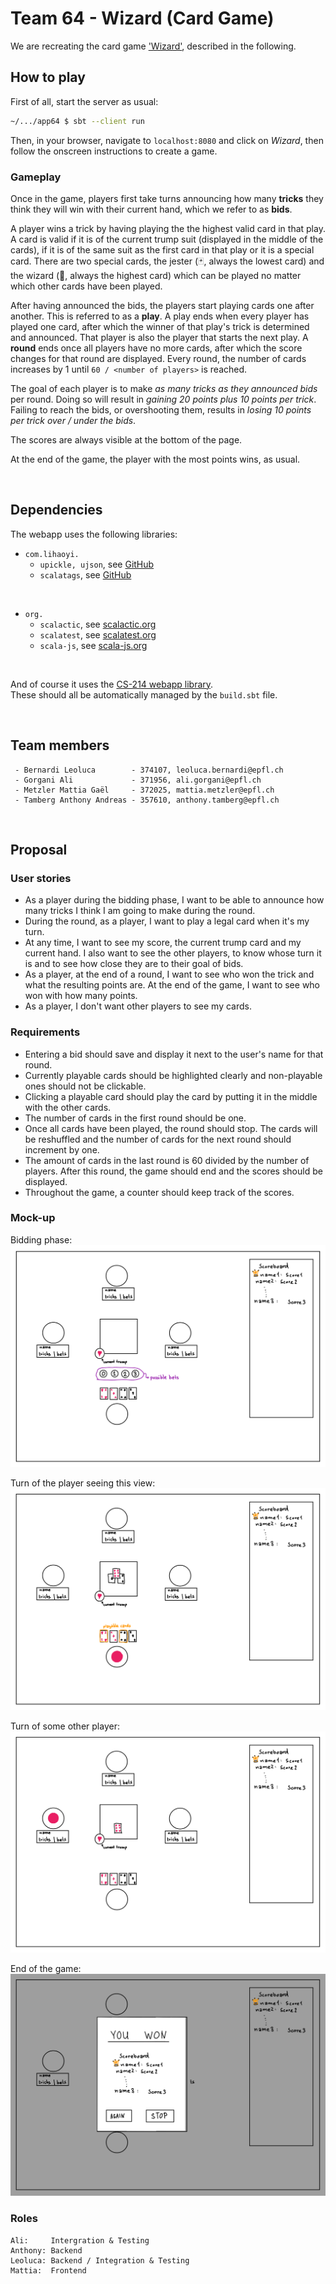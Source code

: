 # Team 64 - Wizard (Card Game)
We are recreating the card game ['Wizard'](https://en.wikipedia.org/wiki/Wizard_(card_game)), described in the following.

## How to play
First of all, start the server as usual:
```bash
~/.../app64 $ sbt --client run
```
Then, in your browser, navigate to `localhost:8080` and click on *Wizard*, then follow the onscreen instructions to create a game.

### Gameplay
Once in the game, players first take turns announcing how many **tricks** they think they will win with their current hand, which we refer to as **bids**.  

A player wins a trick by having playing the the highest valid card in that play. A card is valid if it is of the current trump suit (displayed in the middle of the cards), if it is of the same suit as the first card in that play or it is a special card.
There are two special cards, the jester (🃏, always the lowest card) and the wizard (🧙, always the highest card) which can be played no matter which other cards have been played.  

After having announced the bids, the players start playing cards one after another. This is referred to as a **play**.
A play ends when every player has played one card, after which the winner of that play's trick is determined and announced. That player is also the player that starts the next play.
A **round** ends once all players have no more cards, after which the score changes for that round are displayed. Every round, the number of cards increases by 1 until `60 / <number of players>` is reached.

The goal of each player is to make *as many tricks as they announced bids* per round. Doing so will result in *gaining 20 points plus 10 points per trick*. Failing to reach the bids, or overshooting them, results in *losing 10 points per trick over / under the bids*.

The scores are always visible at the bottom of the page.

At the end of the game, the player with the most points wins, as usual.

<br>

## Dependencies
The webapp uses the following libraries:
- `com.lihaoyi.`
  - `upickle, ujson`, see [GitHub](https://github.com/com-lihaoyi/upickle)
  - `scalatags`, see [GitHub](https://github.com/com-lihaoyi/scalatags)

<br>

- `org.`
  - `scalactic`, see [scalactic.org](https://www.scalactic.org/)
  - `scalatest`, see [scalatest.org](https://www.scalatest.org/)
  - `scala-js`, see [scala-js.org](https://www.scala-js.org/)

<br>

And of course it uses the [CS-214 webapp library](https://gitlab.epfl.ch/cs214/ul2024/webapp-lib.git#v0.15.0).  
These should all be automatically managed by the `build.sbt` file.

<br>

## Team members
```
 - Bernardi Leoluca        - 374107, leoluca.bernardi@epfl.ch
 - Gorgani Ali             - 371956, ali.gorgani@epfl.ch
 - Metzler Mattia Gaël     - 372025, mattia.metzler@epfl.ch
 - Tamberg Anthony Andreas - 357610, anthony.tamberg@epfl.ch
```

<br>

## Proposal

### User stories
- As a player during the bidding phase, I want to be able to announce how many tricks I think I am going to make during the round.
- During the round, as a player, I want to play a legal card when it's my turn.
- At any time, I want to see my score, the current trump card and my current hand. I also want to see the other players, to know whose turn it is and to see how close they are to their goal of bids.
- As a player, at the end of a round, I want to see who won the trick and what the resulting points are. At the end of the game, I want to see who won with how many points.
- As a player, I don't want other players to see my cards.

### Requirements
- Entering a bid should save and display it next to the user's name for that round.
- Currently playable cards should be highlighted clearly and non-playable ones should not be clickable.
- Clicking a playable card should play the card by putting it in the middle with the other cards.
- The number of cards in the first round should be one.
- Once all cards have been played, the round should stop. The cards will be reshuffled and the number of cards for the next round should increment by one.
- The amount of cards in the last round is 60 divided by the number of players. After this round, the game should end and the scores should be displayed.
- Throughout the game, a counter should keep track of the scores.

### Mock-up
Bidding phase:
![bidding](./images/betting.png)

Turn of the player seeing this view:
![your turn](./images/your_turn.png)

Turn of some other player:
![other turn](./images/other_turn.png)

End of the game:
![end of game](./images/end_of_game.png)

### Roles
```
Ali:     Intergration & Testing
Anthony: Backend
Leoluca: Backend / Integration & Testing
Mattia:  Frontend
```
